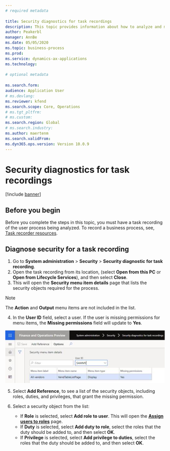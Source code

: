 ```yaml
--- 
# required metadata 
 
title: Security diagnostics for task recordings
description: This topic provides information about how to analyze and manage security permission requirements based on a task recording.
author: Peakerbl
manager: AnnBe 
ms.date: 05/05/2020
ms.topic: business-process 
ms.prod:  
ms.service: dynamics-ax-applications 
ms.technology:  
 
# optional metadata 
 
ms.search.form:    
audience: Application User 
# ms.devlang:  
ms.reviewer: kfend
ms.search.scope: Core, Operations 
# ms.tgt_pltfrm:  
# ms.custom:  
ms.search.region: Global
# ms.search.industry: 
ms.author: maertenm
ms.search.validFrom: 
ms.dyn365.ops.version: Version 10.0.9 
---
```

# Security diagnostics for task recordings

[!include [banner](../../includes/banner.md)]

## Before you begin

Before you complete the steps in this topic, you must have a task recording of the user process being analyzed. To record a business process, see, [Task recorder resources](../../user-interface/task-recorder.md). 

## Diagnose security for a task recording

1. Go to **System administration** > **Security** > **Security diagnostic for task recording**.
2. Open the task recording from its location, (select **Open from this PC** or **Open from Lifecycle Services**), and then select **Close**.
3. This will open the **Security menu item details** page that lists the security objects required for the process.

 > [!NOTE]
 > The **Action** and **Output** menu items are not included in the list.

4. In the **User ID** field, select a user. If the user is missing permissions for menu items, the **Missing permissions** field will update to **Yes**.
  
  ![Security menu item details page](../media/Security-Menu-Item-Details.png)

5. Select **Add Reference**, to see a list of the security objects, including roles, duties, and privileges, that grant the missing permission.
6. Select a security object from the list:

	- If **Role** is selected, select **Add role to user**. This will open the [**Assign users to roles**](assign-users-security-roles.md) page.
	- If **Duty** is selected, select **Add duty to role**, select the roles that the duty should be added to, and then select **OK**.
	- If **Privilege** is selected, select **Add privilege to duties**, select the roles that the duty should be added to, and then select **OK**.
